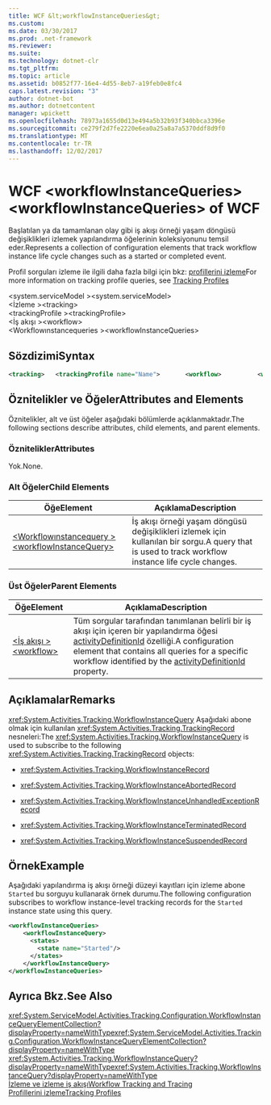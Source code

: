 ```yaml
---
title: WCF &lt;workflowInstanceQueries&gt;
ms.custom: 
ms.date: 03/30/2017
ms.prod: .net-framework
ms.reviewer: 
ms.suite: 
ms.technology: dotnet-clr
ms.tgt_pltfrm: 
ms.topic: article
ms.assetid: b0852f77-16e4-4d55-8eb7-a19feb0e8fc4
caps.latest.revision: "3"
author: dotnet-bot
ms.author: dotnetcontent
manager: wpickett
ms.openlocfilehash: 78973a1655d0d13e494a5b32b93f340bbca3396e
ms.sourcegitcommit: ce279f2d7fe2220e6ea0a25a8a7a5370ddf8d9f0
ms.translationtype: MT
ms.contentlocale: tr-TR
ms.lasthandoff: 12/02/2017
---
```

# <a name="ltworkflowinstancequeriesgt-of-wcf"></a><span data-ttu-id="e065b-102">WCF &lt;workflowInstanceQueries&gt;</span><span class="sxs-lookup"><span data-stu-id="e065b-102">&lt;workflowInstanceQueries&gt; of WCF</span></span>
<span data-ttu-id="e065b-103">Başlatılan ya da tamamlanan olay gibi iş akışı örneği yaşam döngüsü değişiklikleri izlemek yapılandırma öğelerinin koleksiyonunu temsil eder.</span><span class="sxs-lookup"><span data-stu-id="e065b-103">Represents a collection of configuration elements that track workflow instance life cycle changes such as a started or completed event.</span></span>  
  
 <span data-ttu-id="e065b-104">Profil sorguları izleme ile ilgili daha fazla bilgi için bkz: [profillerini izleme](../../../../../docs/framework/windows-workflow-foundation/tracking-profiles.md)</span><span class="sxs-lookup"><span data-stu-id="e065b-104">For more information on tracking profile queries, see [Tracking Profiles](../../../../../docs/framework/windows-workflow-foundation/tracking-profiles.md)</span></span>  
  
 <span data-ttu-id="e065b-105">\<system.serviceModel ></span><span class="sxs-lookup"><span data-stu-id="e065b-105">\<system.serviceModel></span></span>  
<span data-ttu-id="e065b-106">\<İzleme ></span><span class="sxs-lookup"><span data-stu-id="e065b-106">\<tracking></span></span>  
<span data-ttu-id="e065b-107">\<trackingProfile ></span><span class="sxs-lookup"><span data-stu-id="e065b-107">\<trackingProfile></span></span>  
<span data-ttu-id="e065b-108">\<İş akışı ></span><span class="sxs-lookup"><span data-stu-id="e065b-108">\<workflow></span></span>  
<span data-ttu-id="e065b-109">\<Workflowınstancequeries ></span><span class="sxs-lookup"><span data-stu-id="e065b-109">\<workflowInstanceQueries></span></span>  
  
## <a name="syntax"></a><span data-ttu-id="e065b-110">Sözdizimi</span><span class="sxs-lookup"><span data-stu-id="e065b-110">Syntax</span></span>  
  
```xml
<tracking>   <trackingProfile name="Name">       <workflow>          <workflowInstanceQueries>             <workflowInstanceQuery>                <states>                   <state name="Name"/>                </states>            </workflowInstanceQuery>         </workflowInstanceQueries>       </workflow>   </trackingProfile></tracking>  
```
  
## <a name="attributes-and-elements"></a><span data-ttu-id="e065b-111">Öznitelikler ve Öğeler</span><span class="sxs-lookup"><span data-stu-id="e065b-111">Attributes and Elements</span></span>  
 <span data-ttu-id="e065b-112">Öznitelikler, alt ve üst öğeler aşağıdaki bölümlerde açıklanmaktadır.</span><span class="sxs-lookup"><span data-stu-id="e065b-112">The following sections describe attributes, child elements, and parent elements.</span></span>  
  
### <a name="attributes"></a><span data-ttu-id="e065b-113">Öznitelikler</span><span class="sxs-lookup"><span data-stu-id="e065b-113">Attributes</span></span>  
 <span data-ttu-id="e065b-114">Yok.</span><span class="sxs-lookup"><span data-stu-id="e065b-114">None.</span></span>  
  
### <a name="child-elements"></a><span data-ttu-id="e065b-115">Alt Öğeler</span><span class="sxs-lookup"><span data-stu-id="e065b-115">Child Elements</span></span>  
  
|<span data-ttu-id="e065b-116">Öğe</span><span class="sxs-lookup"><span data-stu-id="e065b-116">Element</span></span>|<span data-ttu-id="e065b-117">Açıklama</span><span class="sxs-lookup"><span data-stu-id="e065b-117">Description</span></span>|  
|-------------|-----------------|  
|[<span data-ttu-id="e065b-118">\<Workflowınstancequery ></span><span class="sxs-lookup"><span data-stu-id="e065b-118">\<workflowInstanceQuery></span></span>](../../../../../docs/framework/configure-apps/file-schema/windows-workflow-foundation/workflowinstancequery.md)|<span data-ttu-id="e065b-119">İş akışı örneği yaşam döngüsü değişiklikleri izlemek için kullanılan bir sorgu.</span><span class="sxs-lookup"><span data-stu-id="e065b-119">A query that is used to track workflow instance life cycle changes.</span></span>|  
  
### <a name="parent-elements"></a><span data-ttu-id="e065b-120">Üst Öğeler</span><span class="sxs-lookup"><span data-stu-id="e065b-120">Parent Elements</span></span>  
  
|<span data-ttu-id="e065b-121">Öğe</span><span class="sxs-lookup"><span data-stu-id="e065b-121">Element</span></span>|<span data-ttu-id="e065b-122">Açıklama</span><span class="sxs-lookup"><span data-stu-id="e065b-122">Description</span></span>|  
|-------------|-----------------|  
|[<span data-ttu-id="e065b-123">\<İş akışı ></span><span class="sxs-lookup"><span data-stu-id="e065b-123">\<workflow></span></span>](../../../../../docs/framework/configure-apps/file-schema/windows-workflow-foundation/workflow.md)|<span data-ttu-id="e065b-124">Tüm sorgular tarafından tanımlanan belirli bir iş akışı için içeren bir yapılandırma öğesi [activityDefinitionId](http://msdn.microsoft.com/en-us/library/system.servicemodel.activities.tracking.configuration.profileworkflowelement.activitydefinitionid(VS.100).aspx) özelliği.</span><span class="sxs-lookup"><span data-stu-id="e065b-124">A configuration element that contains all queries for a specific workflow identified by the [activityDefinitionId](http://msdn.microsoft.com/en-us/library/system.servicemodel.activities.tracking.configuration.profileworkflowelement.activitydefinitionid(VS.100).aspx) property.</span></span>|  
  
## <a name="remarks"></a><span data-ttu-id="e065b-125">Açıklamalar</span><span class="sxs-lookup"><span data-stu-id="e065b-125">Remarks</span></span>  
 <span data-ttu-id="e065b-126"><xref:System.Activities.Tracking.WorkflowInstanceQuery> Aşağıdaki abone olmak için kullanılan <xref:System.Activities.Tracking.TrackingRecord> nesneleri:</span><span class="sxs-lookup"><span data-stu-id="e065b-126">The <xref:System.Activities.Tracking.WorkflowInstanceQuery> is used to subscribe to the following <xref:System.Activities.Tracking.TrackingRecord> objects:</span></span>  
  
-   <xref:System.Activities.Tracking.WorkflowInstanceRecord>  
  
-   <xref:System.Activities.Tracking.WorkflowInstanceAbortedRecord>  
  
-   <xref:System.Activities.Tracking.WorkflowInstanceUnhandledExceptionRecord>  
  
-   <xref:System.Activities.Tracking.WorkflowInstanceTerminatedRecord>  
  
-   <xref:System.Activities.Tracking.WorkflowInstanceSuspendedRecord>  
  
## <a name="example"></a><span data-ttu-id="e065b-127">Örnek</span><span class="sxs-lookup"><span data-stu-id="e065b-127">Example</span></span>  
 <span data-ttu-id="e065b-128">Aşağıdaki yapılandırma iş akışı örneği düzeyi kayıtları için izleme abone `Started` bu sorguyu kullanarak örnek durumu.</span><span class="sxs-lookup"><span data-stu-id="e065b-128">The following configuration subscribes to workflow instance-level tracking records for the `Started` instance state using this query.</span></span>  
  
```xml  
<workflowInstanceQueries>  
    <workflowInstanceQuery>  
      <states>  
        <state name="Started"/>  
      </states>  
    </workflowInstanceQuery>  
</workflowInstanceQueries>  
```  
  
## <a name="see-also"></a><span data-ttu-id="e065b-129">Ayrıca Bkz.</span><span class="sxs-lookup"><span data-stu-id="e065b-129">See Also</span></span>  
 <span data-ttu-id="e065b-130"><xref:System.ServiceModel.Activities.Tracking.Configuration.WorkflowInstanceQueryElementCollection?displayProperty=nameWithType></span><span class="sxs-lookup"><span data-stu-id="e065b-130"><xref:System.ServiceModel.Activities.Tracking.Configuration.WorkflowInstanceQueryElementCollection?displayProperty=nameWithType></span></span>       
 <span data-ttu-id="e065b-131"><xref:System.Activities.Tracking.WorkflowInstanceQuery?displayProperty=nameWithType></span><span class="sxs-lookup"><span data-stu-id="e065b-131"><xref:System.Activities.Tracking.WorkflowInstanceQuery?displayProperty=nameWithType></span></span>       
 [<span data-ttu-id="e065b-132">İzleme ve izleme iş akışı</span><span class="sxs-lookup"><span data-stu-id="e065b-132">Workflow Tracking and Tracing</span></span>](../../../../../docs/framework/windows-workflow-foundation/workflow-tracking-and-tracing.md)  
 [<span data-ttu-id="e065b-133">Profillerini izleme</span><span class="sxs-lookup"><span data-stu-id="e065b-133">Tracking Profiles</span></span>](../../../../../docs/framework/windows-workflow-foundation/tracking-profiles.md)
